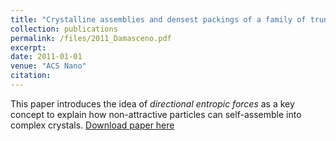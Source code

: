```yaml
---
title: "Crystalline assemblies and densest packings of a family of truncated tetrahedra and the role of directional entropic forces"
collection: publications
permalink: /files/2011_Damasceno.pdf
excerpt:
date: 2011-01-01
venue: "ACS Nano"
citation:
---
```

This paper introduces the idea of _directional entropic forces_ as
a key concept to explain how non-attractive particles can self-assemble into complex crystals.
[Download paper here](http://pfdamasceno.github.io)
